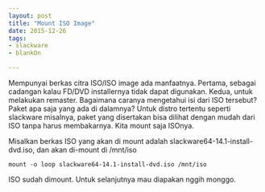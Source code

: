 ```yaml
---
layout: post
title: "Mount ISO Image"
date: 2015-12-26
tags: 
- slackware
- blankOn

---
```

Mempunyai berkas citra ISO/ISO image ada manfaatnya. Pertama, sebagai cadangan kalau FD/DVD installernya tidak dapat digunakan. Kedua, untuk melakukan remaster. 
Bagaimana caranya mengetahui isi dari ISO tersebut? Paket apa saja yang ada di dalamnya? Untuk distro tertentu seperti slackware misalnya, paket yang disertakan bisa dilihat dengan mudah dari ISO tanpa harus membakarnya. Kita mount saja ISOnya.

Misalkan berkas ISO yang akan di mount adalah slackware64-14.1-install-dvd.iso, dan akan di-mount di /mnt/iso
```
mount -o loop slackware64-14.1-install-dvd.iso /mnt/iso
```
ISO sudah dimount. Untuk selanjutnya mau diapakan nggih monggo. 
  

